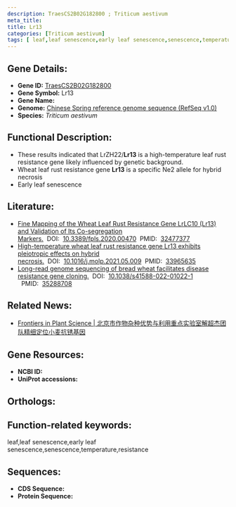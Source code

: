 ```yaml
---
description: TraesCS2B02G182800 ; Triticum aestivum
meta_title:
title: Lr13
categories: [Triticum aestivum]
tags: [ leaf,leaf senescence,early leaf senescence,senescence,temperature,resistance ]
---
```


## Gene Details:
- **Gene ID:**	[TraesCS2B02G182800]()
- **Gene Symbol:** Lr13
- **Gene Name:** 
- **Genome:** [Chinese Spring reference genome sequence (RefSeq v1.0)]()
- **Species:** *Triticum aestivum*

## Functional Description:
   - These results indicated that LrZH22/**Lr13** is a high-temperature leaf rust resistance gene likely influenced by genetic background.
   - Wheat leaf rust resistance gene **Lr13** is a specific Ne2 allele for hybrid necrosis
   - Early leaf senescence

## Literature:
   - [Fine Mapping of the Wheat Leaf Rust Resistance Gene LrLC10 (Lr13) and Validation of Its Co-segregation Markers.]( https://www.frontiersin.org/articles/10.3389/fpls.2020.00470/full)&nbsp;&nbsp;DOI:&nbsp;&nbsp;[10.3389/fpls.2020.00470](https://www.frontiersin.org/articles/10.3389/fpls.2020.00470/full)&nbsp;&nbsp;PMID:&nbsp;&nbsp;[32477377](https://pubmed.ncbi.nlm.nih.gov/32477377/)
   - [High-temperature wheat leaf rust resistance gene Lr13 exhibits pleiotropic effects on hybrid necrosis.]( https://www.cell.com/molecular-plant/fulltext/S1674-2052(21)00170-2?_returnURL=https%3A%2F%2Flinkinghub.elsevier.com%2Fretrieve%2Fpii%2FS1674205221001702%3Fshowall%3Dtrue)&nbsp;&nbsp;DOI:&nbsp;&nbsp;[10.1016/j.molp.2021.05.009](https://www.cell.com/molecular-plant/fulltext/S1674-2052(21)00170-2?_returnURL=https%3A%2F%2Flinkinghub.elsevier.com%2Fretrieve%2Fpii%2FS1674205221001702%3Fshowall%3Dtrue)&nbsp;&nbsp;PMID:&nbsp;&nbsp;[33965635](https://pubmed.ncbi.nlm.nih.gov/33965635/)
   - [Long-read genome sequencing of bread wheat facilitates disease resistance gene cloning.]( https://www.nature.com/articles/s41588-022-01022-1)&nbsp;&nbsp;DOI:&nbsp;&nbsp;[10.1038/s41588-022-01022-1 ](https://www.nature.com/articles/s41588-022-01022-1)&nbsp;&nbsp;PMID:&nbsp;&nbsp;[35288708](https://pubmed.ncbi.nlm.nih.gov/35288708/)

## Related News:
   - [Frontiers in Plant Science | 北京市作物杂种优势与利用重点实验室解超杰团队精细定位小麦抗锈基因](https://mp.weixin.qq.com/s?__biz=Mzg3MDEwNDEyMg==&mid=2247488271&idx=7&sn=e1dedb9d17d2af95c561b6c57c3bf2b9&chksm=ce93be5af9e4374c1bc06bd0c67645b67a2b0800b98f7a2cb9650a51e76c69ebd0069ba10129&scene=27#wechat_redirect)

## Gene Resources:
- **NCBI ID:** [](https://www.ncbi.nlm.nih.gov/gene/?term=)
- **UniProt accessions:** [](https://www.uniprot.org/uniprotkb//entry)

## Orthologs:

## Function-related keywords:
leaf,leaf senescence,early leaf senescence,senescence,temperature,resistance

## Sequences:
- **CDS Sequence:**
- **Protein Sequence:**
